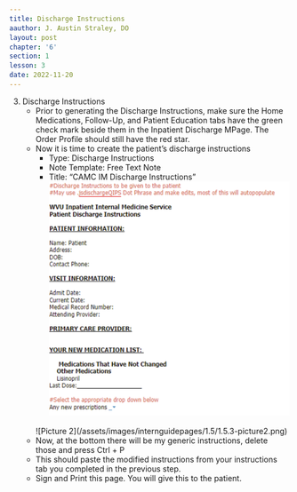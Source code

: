```yaml
---
title: Discharge Instructions
aauthor: J. Austin Straley, DO
layout: post
chapter: '6'
section: 1
lesson: 3
date: 2022-11-20
---
```


3. Discharge Instructions
    - Prior to generating the Discharge Instructions, make sure the Home Medications, Follow-Up, and Patient Education tabs have the green check mark beside them in the Inpatient Discharge MPage. The Order Profile should still have the red star.
    - Now it is time to create the patient’s discharge instructions
        - Type: Discharge Instructions
        - Note Template: Free Text Note
        - Title: “CAMC IM Discharge Instructions”<br>
        ![Picture 1](/assets/images/internguidepages/1.5/1.5.3-picture1.png) 
        <br>
        ![Picture 2](/assets/images/internguidepages/1.5/1.5.3-picture2.png) 
        <br>
    - Now, at the bottom there will be my generic instructions, delete those and press Ctrl + P
    - This should paste the modified instructions from your instructions tab you completed in the previous step.
    - Sign and Print this page. You will give this to the patient.